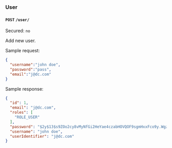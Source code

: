 ### User

#### `POST` `/user/`

Secured: `no`

Add new user.

Sample request:

```json
{
  "username":"john doe",
  "password":"pass",
  "email":"j@dc.com"
}
```

Sample response:

```json
{
  "id": 1,
  "email": "j@dc.com",
  "roles": [
    "ROLE_USER"
  ],
  "password": "$2y$13$s9ZOo2cy8vMyNfGi2HeYae4czabHOVQOF9sgmHxxFco9y.WgzcAje",
  "username": "john doe",
  "userIdentifier": "j@dc.com"
}
```
